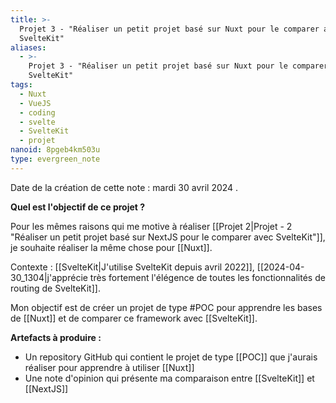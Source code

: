 ```yaml
---
title: >-
  Projet 3 - "Réaliser un petit projet basé sur Nuxt pour le comparer avec
  SvelteKit"
aliases:
  - >-
    Projet 3 - "Réaliser un petit projet basé sur Nuxt pour le comparer avec
    SvelteKit"
tags:
  - Nuxt
  - VueJS
  - coding
  - svelte
  - SvelteKit
  - projet
nanoid: 8pgeb4km503u
type: evergreen_note
---
```


Date de la création de cette note : mardi 30 avril 2024 .

**Quel est l'objectif de ce projet ?**

Pour les mêmes raisons qui me motive à réaliser [[Projet 2|Projet - 2 "Réaliser un petit projet basé sur NextJS pour le comparer avec SvelteKit"]], je souhaite réaliser la même chose pour [[Nuxt]].

Contexte : [[SvelteKit|J'utilise SvelteKit depuis avril 2022]], [[2024-04-30_1304|j'apprécie très fortement l'élégence de toutes les fonctionnalités de routing de SvelteKit]].

Mon objectif est de créer un projet de type #POC pour apprendre les bases de [[Nuxt]] et de comparer ce framework avec [[SvelteKit]].

**Artefacts à produire :**

- Un repository GitHub qui contient le projet de type [[POC]] que j'aurais réaliser pour apprendre à utiliser [[Nuxt]]
- Une note d'opinion qui présente ma comparaison entre [[SvelteKit]] et [[NextJS]]
